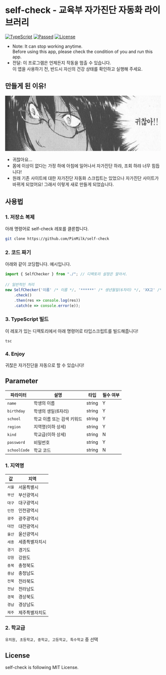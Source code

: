 # self-check - 교육부 자가진단 자동화 라이브러리
[![TypeScript](https://img.shields.io/badge/Built%20with-Typescript-informational?logo=typescript)](https://www.typescriptlang.org/)
[![Passed](https://img.shields.io/badge/Build-Passed-success)](#)
[![License](https://img.shields.io/github/license/pinmilk/self-check)](./LICENSE)
- Note: It can stop working anytime.<br />
      Before using this app, please check the condition of you and run this app.
- 전달: 이 프로그램은 언제든지 작동을 멈출 수 있습니다.<br />
      이 앱을 사용하기 전, 반드시 자신의 건강 상태를 확인하고 실행해 주세요.
## 만들게 된 이유!
<img alt="result" src="./img/귀찮아.jpg" />

- 귀찮아요...
- 몸에 이상이 없다는 가정 하에 아침에 일어나서 자가진단 하랴, 조회 하랴 너무 힘듭니다!
- 원래 기존 사이트에 대한 자가진단 자동화 스크립트는 있었으나 자가진단 사이트가 바뀌게 되었어요! 그래서 이렇게 새로 만들게 되었습니다.
## 사용법

### 1. 저장소 복제
아래 명령어로 self-check 레포를 클론합니다.
```bash
git clone https://github.com/PinMilk/self-check
```
### 2. 코드 짜기
아래와 같이 코딩합니다.
예시입니다.
```typescript
import { SelfChecker } from "./"; // 디렉토리 설정은 알아서.

// 일반적인 처리
new SelfChecker('이름' /* 이름 */, '******' /* 생년월일(6자리) */, 'XX고' /* 학교 이름 키워드 */, '경기' /* 지역 */, '고등학교' /* 학교급 */, '1234' /* 비밀번호 */)
    .check()
    .then(res => console.log(res))
    .catch(e => console.error(e));
```
### 3. TypeScript 빌드
이 레포가 있는 디렉토리에서 아래 명령어로 타입스크립트를 빌드해줍니다!
```bash
tsc
```
### 4. Enjoy
귀찮은 자가진단을 자동으로 할 수 있습니다!
## Parameter
| 파라미터 | 설명 | 타입 | 필수 여부 |
| -------- | ---- | ---- | --------- |
| `name` | 학생의 이름 | string | Y |
| `birthday` | 학생의 생일(6자리) | string | Y |
| `school` | 학교 이름 또는 검색 키워드 | string | Y |
| `region` | 지역명(이하 상세) | string | Y |
| `kind` | 학교급(이하 상세) | string | N |
| `password` | 비밀번호 | string | Y |
| `schoolCode` | 학교 코드 | string | N |
### 1. 지역명
| 값 | 지역 |
| -- | ---- |
| `서울` | 서울특별시 |
| `부산` | 부산광역시 |
| `대구` | 대구광역시 |
| `인천` | 인천광역시 |
| `광주` | 광주광역시 |
| `대전` | 대전광역시 |
| `울산` | 울산광역시 |
| `세종` | 세종특별자치시 |
| `경기` | 경기도 |
| `강원` | 강원도 |
| `충북` | 충청북도 |
| `충남` | 충청남도 |
| `전북` | 전라북도 |
| `전남` | 전라남도 |
| `경북` | 경상북도 |
| `경남` | 경상남도 |
| `제주` | 제주특별자치도 |
### 2. 학교급
`유치원, 초등학교, 중학교, 고등학교, 특수학교` 중 선택
## License
self-check is following MIT License.